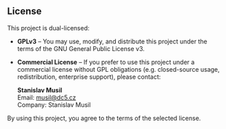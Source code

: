 ## License

This project is dual-licensed:

- **GPLv3** – You may use, modify, and distribute this project under the terms of the GNU General Public License v3.  
- **Commercial License** – If you prefer to use this project under a commercial license without GPL obligations (e.g. closed-source usage, redistribution, enterprise support), please contact:

  **Stanislav Musil**  
  Email: [musil@dc5.cz](mailto:musil@dc5.cz)  
  Company: Stanislav Musil

By using this project, you agree to the terms of the selected license.
